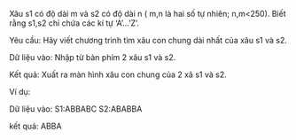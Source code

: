 Xâu s1 có độ dài m và s2 có độ dài n ( m,n là hai số tự nhiên; n,m<250). Biết rằng s1,s2 chỉ chứa các kí tự ‘A’…’Z’.

Yêu cầu: Hãy viết chương trình tìm xâu con chung dài nhất của xâu s1 và s2.

Dữ liệu vào: Nhập từ bàn phím 2 xâu s1 và s2.

Kết quả: Xuất ra màn hình xâu con chung của 2 xâ s1 và s2.

Ví dụ:

Dữ liệu vào: 
S1:ABBABC
S2:ABABBA   

kết quả: ABBA
